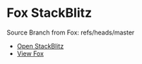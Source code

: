 # Fox StackBlitz

Source Branch from Fox: refs/heads/master

- [Open StackBlitz](https://stackblitz.com/github/assecosolutions/fox-stackblitz/tree/3599697f4d4ced1c6d07afc8c5eafd9156881906?terminal=start)
- [View Fox](https://github.com/assecosolutions/fox/tree/ab5170746e662dd42a6c6faa08ad798acbce961a)
